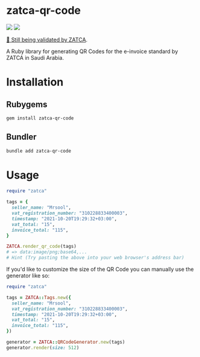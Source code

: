 # zatca-qr-code
![](https://img.shields.io/gem/v/zatca-qr-code) ![](https://img.shields.io/github/workflow/status/mrsool/zatca-qr-code/Ruby)

[🚧 Still being validated by ZATCA](https://github.com/mrsool/zatca-qr-code/issues/3).

A Ruby library for generating QR Codes for the e-invoice standard by ZATCA in Saudi Arabia.

# Installation

## Rubygems
```sh
gem install zatca-qr-code
```

## Bundler
```sh
bundle add zatca-qr-code
```

# Usage

```rb
require "zatca"

tags = {
  seller_name: "Mrsool",
  vat_registration_number: "310228833400003",
  timestamp: "2021-10-20T19:29:32+03:00",
  vat_total: "15",
  invoice_total: "115",
}

ZATCA.render_qr_code(tags)
# => data:image/png;base64,...
# Hint (Try pasting the above into your web browser's address bar)
```

If you'd like to customize the size of the QR Code you can manually use the generator like so:

```rb
require "zatca"

tags = ZATCA::Tags.new({
  seller_name: "Mrsool",
  vat_registration_number: "310228833400003",
  timestamp: "2021-10-20T19:29:32+03:00",
  vat_total: "15",
  invoice_total: "115",
})

generator = ZATCA::QRCodeGenerator.new(tags)
generator.render(size: 512)
```
